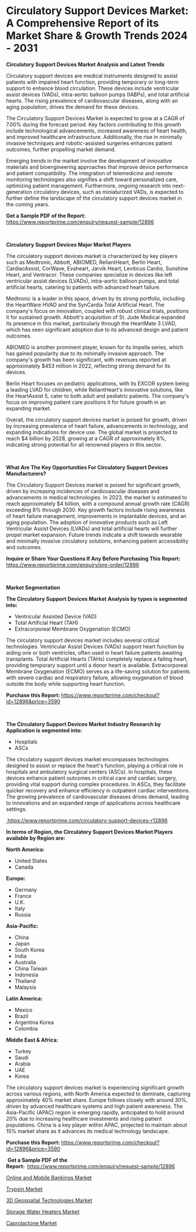 <p><h1>Circulatory Support Devices Market: A Comprehensive Report of its Market Share & Growth Trends 2024 - 2031</h1></p><p><strong>Circulatory Support Devices Market Analysis and Latest Trends</strong></p>
<p><p>Circulatory support devices are medical instruments designed to assist patients with impaired heart function, providing temporary or long-term support to enhance blood circulation. These devices include ventricular assist devices (VADs), intra-aortic balloon pumps (IABPs), and total artificial hearts. The rising prevalence of cardiovascular diseases, along with an aging population, drives the demand for these devices.</p><p>The Circulatory Support Devices Market is expected to grow at a CAGR of 7.00% during the forecast period. Key factors contributing to this growth include technological advancements, increased awareness of heart health, and improved healthcare infrastructure. Additionally, the rise in minimally invasive techniques and robotic-assisted surgeries enhances patient outcomes, further propelling market demand.</p><p>Emerging trends in the market involve the development of innovative materials and bioengineering approaches that improve device performance and patient compatibility. The integration of telemedicine and remote monitoring technologies also signifies a shift toward personalized care, optimizing patient management. Furthermore, ongoing research into next-generation circulatory devices, such as miniaturized VADs, is expected to further define the landscape of the circulatory support devices market in the coming years.</p></p>
<p><strong>Get a Sample PDF of the Report:&nbsp;</strong> <a href="https://www.reportprime.com/enquiry/request-sample/12896?utm_campaign=1091&utm_medium=2&utm_source=Github&utm_content=ia&utm_term=25112024&utm_id=circulatory-support-devices">https://www.reportprime.com/enquiry/request-sample/12896</a></p>
<p>&nbsp;</p>
<p><strong>Circulatory Support Devices Major Market Players</strong></p>
<p><p>The circulatory support devices market is characterized by key players such as Medtronic, Abbott, ABIOMED, ReliantHeart, Berlin Heart, CardiacAssist, CorWave, Evaheart, Jarvik Heart, Leviticus Cardio, Sunshine Heart, and Ventracor. These companies specialize in devices like left ventricular assist devices (LVADs), intra-aortic balloon pumps, and total artificial hearts, catering to patients with advanced heart failure.</p><p>Medtronic is a leader in this space, driven by its strong portfolio, including the HeartWare HVAD and the SynCardia Total Artificial Heart. The company's focus on innovation, coupled with robust clinical trials, positions it for sustained growth. Abbott's acquisition of St. Jude Medical expanded its presence in this market, particularly through the HeartMate 3 LVAD, which has seen significant adoption due to its advanced design and patient outcomes.</p><p>ABIOMED is another prominent player, known for its Impella series, which has gained popularity due to its minimally invasive approach. The company's growth has been significant, with revenues reported at approximately $453 million in 2022, reflecting strong demand for its devices.</p><p>Berlin Heart focuses on pediatric applications, with its EXCOR system being a leading LVAD for children, while ReliantHeart's innovative solutions, like the HeartAssist 5, cater to both adult and pediatric patients. The company's focus on improving patient care positions it for future growth in an expanding market.</p><p>Overall, the circulatory support devices market is poised for growth, driven by increasing prevalence of heart failure, advancements in technology, and expanding indications for device use. The global market is projected to reach $4 billion by 2028, growing at a CAGR of approximately 8%, indicating strong potential for all renowned players in this sector.</p></p>
<p>&nbsp;</p>
<p><strong>What Are The Key Opportunities For Circulatory Support Devices Manufacturers?</strong></p>
<p><p>The Circulatory Support Devices market is poised for significant growth, driven by increasing incidences of cardiovascular diseases and advancements in medical technologies. In 2023, the market is estimated to reach approximately $4 billion, with a compound annual growth rate (CAGR) exceeding 8% through 2030. Key growth factors include rising awareness of heart failure management, improvements in implantable devices, and an aging population. The adoption of innovative products such as Left Ventricular Assist Devices (LVADs) and total artificial hearts will further propel market expansion. Future trends indicate a shift towards wearable and minimally invasive circulatory solutions, enhancing patient accessibility and outcomes.</p></p>
<p><strong>Inquire or Share Your Questions If Any Before Purchasing This Report:</strong> <a href="https://www.reportprime.com/enquiry/pre-order/12896?utm_campaign=1091&utm_medium=2&utm_source=Github&utm_content=ia&utm_term=25112024&utm_id=circulatory-support-devices">https://www.reportprime.com/enquiry/pre-order/12896</a></p>
<p>&nbsp;</p>
<p><strong>Market Segmentation</strong></p>
<p><strong>The Circulatory Support Devices Market Analysis by types is segmented into:</strong></p>
<p><ul><li>Ventricular Assisted Device (VAD)</li><li>Total Artificial Heart (TAH)</li><li>Extracorporeal Membrane Oxygenation (ECMO)</li></ul></p>
<p><p>The circulatory support devices market includes several critical technologies. Ventricular Assist Devices (VADs) support heart function by aiding one or both ventricles, often used in heart failure patients awaiting transplants. Total Artificial Hearts (TAHs) completely replace a failing heart, providing temporary support until a donor heart is available. Extracorporeal Membrane Oxygenation (ECMO) serves as a life-saving solution for patients with severe cardiac and respiratory failure, allowing oxygenation of blood outside the body while supporting heart function.</p></p>
<p><strong>Purchase this Report:&nbsp;</strong><a href="https://www.reportprime.com/checkout?id=12896&price=3590&utm_campaign=1091&utm_medium=2&utm_source=Github&utm_content=ia&utm_term=25112024&utm_id=circulatory-support-devices">https://www.reportprime.com/checkout?id=12896&price=3590</a></p>
<p>&nbsp;</p>
<p><strong>The Circulatory Support Devices Market Industry Research by Application is segmented into:</strong></p>
<p><ul><li>Hospitals</li><li>ASCs</li></ul></p>
<p><p>The circulatory support devices market encompasses technologies designed to assist or replace the heart's function, playing a critical role in hospitals and ambulatory surgical centers (ASCs). In hospitals, these devices enhance patient outcomes in critical care and cardiac surgery, providing vital support during complex procedures. In ASCs, they facilitate quicker recovery and enhance efficiency in outpatient cardiac interventions. The growing prevalence of cardiovascular diseases drives demand, leading to innovations and an expanded range of applications across healthcare settings.</p></p>
<p><a href="https://www.reportprime.com/circulatory-support-devices-r12896?utm_campaign=1091&utm_medium=2&utm_source=Github&utm_content=ia&utm_term=25112024&utm_id=circulatory-support-devices">&nbsp;https://www.reportprime.com/circulatory-support-devices-r12896</a></p>
<p><strong>In terms of Region, the Circulatory Support Devices Market Players available by Region are:</strong></p>
<p>
    <p> <strong> North America: </strong>
        <ul>
            <li>United States</li>
            <li>Canada</li>
        </ul>
        </p> 
    <p> <strong> Europe: </strong>
        <ul>
            <li>Germany</li>
            <li>France</li>
            <li>U.K.</li>
            <li>Italy</li>
            <li>Russia</li>
        </ul>
        </p> 
    <p> <strong> Asia-Pacific: </strong>
        <ul>
            <li>China</li>
            <li>Japan</li>
            <li>South Korea</li>
            <li>India</li>
            <li>Australia</li>
            <li>China Taiwan</li>
            <li>Indonesia</li>
            <li>Thailand</li>
            <li>Malaysia</li>
        </ul>
        </p> 
    <p> <strong> Latin America: </strong>
        <ul>
            <li>Mexico</li>
            <li>Brazil</li>
            <li>Argentina Korea</li>
            <li>Colombia</li>
        </ul>
        </p> 
    <p> <strong> Middle East & Africa: </strong>
        <ul>
            <li>Turkey</li>
            <li>Saudi</li>
            <li>Arabia</li>
            <li>UAE</li>
            <li>Korea</li>
        </ul>
    </p>
    </p>
<p><p>The circulatory support devices market is experiencing significant growth across various regions, with North America expected to dominate, capturing approximately 40% market share. Europe follows closely with around 30%, driven by advanced healthcare systems and high patient awareness. The Asia-Pacific (APAC) region is emerging rapidly, anticipated to hold around 20% due to increasing healthcare investments and rising patient populations. China is a key player within APAC, projected to maintain about 15% market share as it advances its medical technology landscape.</p></p>
<p><strong>Purchase this Report: </strong><a href="https://www.reportprime.com/checkout?id=12896&price=3590&utm_campaign=1091&utm_medium=2&utm_source=Github&utm_content=ia&utm_term=25112024&utm_id=circulatory-support-devices">https://www.reportprime.com/checkout?id=12896&price=3590</a></p>
<p>&nbsp;<strong>Get a Sample PDF of the Report:&nbsp;&nbsp;</strong><a href="https://www.reportprime.com/enquiry/request-sample/12896?utm_campaign=1091&utm_medium=2&utm_source=Github&utm_content=ia&utm_term=25112024&utm_id=circulatory-support-devices">https://www.reportprime.com/enquiry/request-sample/12896</a></p>
<p><strong></strong></p>
<p><p><a href="https://issuu.com/reportprime-2/docs/online-and-mobile-bankings-market-s_9d76618b3e87ab?utm_campaign=1091&utm_medium=2&utm_source=Github&utm_content=ia&utm_term=25112024&utm_id=circulatory-support-devices">Online and Mobile Bankings Market</a></p><p><a href="https://www.linkedin.com/pulse/trypsin-ecosystem-mapping-innovation-value-chains-2024-2031-maw9c?utm_campaign=1091&utm_medium=2&utm_source=Github&utm_content=ia&utm_term=25112024&utm_id=circulatory-support-devices">Trypsin Market</a></p><p><a href="https://issuu.com/reportprime-2/docs/3d-geospatial-technologies-market-s_c81ea425c3d3b6?utm_campaign=1091&utm_medium=2&utm_source=Github&utm_content=ia&utm_term=25112024&utm_id=circulatory-support-devices">3D Geospatial Technologies Market</a></p><p><a href="https://github.com/MariaWashington76/Market-Research-Report-List-1/blob/main/storage-water-heaters-market.md?utm_campaign=1091&utm_medium=2&utm_source=Github&utm_content=ia&utm_term=25112024&utm_id=circulatory-support-devices">Storage Water Heaters Market</a></p><p><a href="https://www.linkedin.com/pulse/insightful-highlights-caprolactone-market-report-industry-bqf0c?utm_campaign=1091&utm_medium=2&utm_source=Github&utm_content=ia&utm_term=25112024&utm_id=circulatory-support-devices">Caprolactone Market</a></p></p>